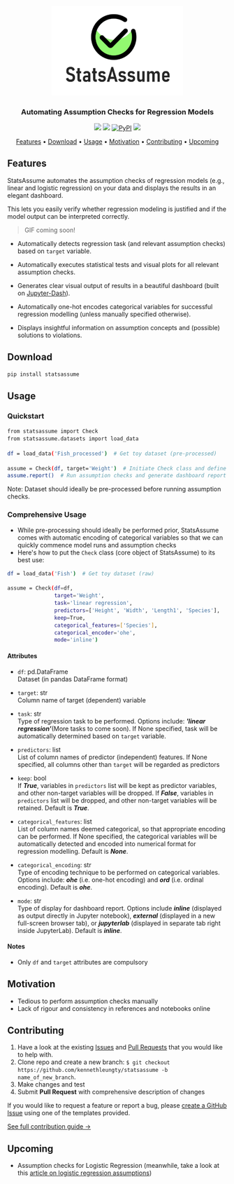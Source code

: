 <h2 align="center"><img src="https://raw.githubusercontent.com/kennethleungty/statsassume/main/media/logo_v1.png" alt="StatsAssume" width="300"></h2>
<h3 align="center">Automating Assumption Checks for Regression Models</h3>

<p align="center">
  <a href="https://img.shields.io/badge/Build-Passing-green"><img src="https://img.shields.io/badge/Build-Passing-green?style=for-the-badge"></a>
  <!-- <a href="#"><img alt="GitHub Workflow Status" src="https://img.shields.io/github/workflow/status/kennethleungty/statsassume/main_workflow?style=for-the-badge"></a>  -->
  <!-- <a href="#"><img alt="Codecov" src="https://img.shields.io/codecov/c/github/kennethleungty/statsassume?label=CODECOV&style=for-the-badge&token=4RJ4QXIHMH"></a>  -->
  <a href="#"><img src="https://img.shields.io/badge/Python-v3.7+-blue.svg?style=for-the-badge"></a>
  <a href="#"><img alt="PyPI" src="https://img.shields.io/pypi/v/statsassume?style=for-the-badge"></a>
  <a href="https://img.shields.io/badge/License-MIT-blue.svg"><img src="https://img.shields.io/badge/License-MIT-blue.svg?style=for-the-badge"></a>
</p>

<p align="center">
  <a href="#features">Features</a> •
  <a href="#download">Download</a> •
  <a href="#usage">Usage</a> •
  <a href="#motivation">Motivation</a> •
  <a href="#contributing">Contributing</a> •
  <a href="#upcoming">Upcoming</a>
</p>

## Features
StatsAssume automates the assumption checks of regression models (e.g., linear and logistic regression) on your data and displays the results in an elegant dashboard. 

This lets you easily verify whether regression modeling is justified and if the model output can be interpreted correctly.

> GIF coming soon!

- Automatically detects regression task (and relevant assumption checks) based on `target` variable.

- Automatically executes statistical tests and visual plots for all relevant assumption checks.

- Generates clear visual output of results in a beautiful dashboard (built on [Jupyter-Dash](https://github.com/plotly/jupyter-dash)).

- Automatically one-hot encodes categorical variables for successful regression modelling (unless manually specified otherwise).

- Displays insightful information on assumption concepts and (possible) solutions to violations.

## Download
```bash
pip install statsassume
```

## Usage

### Quickstart
```bash
from statsassume import Check
from statsassume.datasets import load_data

df = load_data('Fish_processed')  # Get toy dataset (pre-processed)

assume = Check(df, target='Weight')  # Initiate Check class and define target variable
assume.report()  # Run assumption checks and generate dashboard report
```

Note: Dataset should ideally be pre-processed before running assumption checks.  


### Comprehensive Usage
- While pre-processing should ideally be performed prior, StatsAssume comes with automatic encoding of categorical variables so that we can quickly commence model runs and assumption checks
- Here's how to put the `Check` class (core object of StatsAssume) to its best use:

```bash
df = load_data('Fish')  # Get toy dataset (raw)

assume = Check(df=df, 
               target='Weight',
               task='linear regression',
               predictors=['Height', 'Width', 'Length1', 'Species'],
               keep=True,
               categorical_features=['Species'],
               categorical_encoder='ohe',
               mode='inline')
```
#### Attributes
- `df`: pd.DataFrame
<br> Dataset (in pandas DataFrame format)

- `target`: str
<br> Column name of target (dependent) variable

- `task`: str 
<br> Type of regression task to be performed. Options include: ***'linear regression'***(More tasks to come soon). If None specified, task will be automatically determined based on `target` variable. 

- `predictors`: list
<br> List of column names of predictor (independent) features. If None specified, all columns other than `target` will be regarded as predictors

- `keep`: bool
<br> If ***True***, variables in `predictors` list will be kept as predictor variables, and other non-target variables will be dropped. If ***False***, variables in `predictors` list will be dropped, and other non-target variables will be retained. Default is ***True***.

- `categorical_features`: list
<br> List of column names deemed categorical, so that appropriate encoding can be performed. If None specified, the categorical variables will be automatically detected and encoded into numerical format for regression modelling. Default is ***None***.

- `categorical_encoding`: str
<br> Type of encoding technique to be performed on categorical variables. Options include: ***ohe*** (i.e. one-hot encoding) and ***ord*** (i.e. ordinal encoding). Default is ***ohe***.

- `mode`: str
<br> Type of display for dashboard report. Options include ***inline*** (displayed as output directly in Jupyter notebook), ***external*** (displayed in a new full-screen browser tab), or ***jupyterlab*** (displayed in separate tab right inside JupyterLab). Default is ***inline***.

#### Notes
- Only `df` and `target` attributes are compulsory

## Motivation
- Tedious to perform assumption checks manually
- Lack of rigour and consistency in references and notebooks online

<!-- ## Credits
- [Kenneth Leung](https://github.com/kennethleungty)
- Contributor 2
- Contributor 3
- Contributor 4
 -->

## Contributing
1. Have a look at the existing [Issues](https://github.com/kennethleungty/statsassume/issues) and [Pull Requests](https://github.com/kennethleungty/statsassume/pulls) that you would like to help with. 
2. Clone repo and create a new branch: `$ git checkout https://github.com/kennethleungty/statsassume -b name_of_new_branch`.
3. Make changes and test
4. Submit **Pull Request** with comprehensive description of changes

If you would like to request a feature or report a bug, please [create a GitHub Issue](https://github.com/kennethleungty/statsassume/issues) using one of the templates provided.

[See full contribution guide →](https://github.com/kennethleungty/statsassume/blob/main/CONTRIBUTING.md)

## Upcoming
- Assumption checks for Logistic Regression (meanwhile, take a look at this [article on logistic regression assumptions](https://towardsdatascience.com/assumptions-of-logistic-regression-clearly-explained-44d85a22b290))
